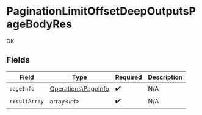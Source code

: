 # PaginationLimitOffsetDeepOutputsPageBodyRes

OK


## Fields

| Field                                                      | Type                                                       | Required                                                   | Description                                                |
| ---------------------------------------------------------- | ---------------------------------------------------------- | ---------------------------------------------------------- | ---------------------------------------------------------- |
| `pageInfo`                                                 | [Operations\PageInfo](../../Models/Operations/PageInfo.md) | :heavy_check_mark:                                         | N/A                                                        |
| `resultArray`                                              | array<*int*>                                               | :heavy_check_mark:                                         | N/A                                                        |
